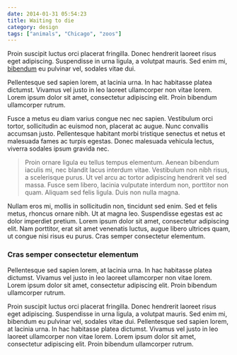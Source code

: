 ```yaml
---
date: 2014-01-31 05:54:23
title: Waiting to die
category: design
tags: ["animals", "Chicago", "zoos"]
---
```


Proin suscipit luctus orci placerat fringilla. Donec hendrerit laoreet risus eget adipiscing. Suspendisse in urna ligula, a volutpat mauris. Sed enim mi, [bibendum](http://google.com) eu pulvinar vel, sodales vitae dui.

Pellentesque sed sapien lorem, at lacinia urna. In hac habitasse platea dictumst. Vivamus vel justo in leo laoreet ullamcorper non vitae lorem. Lorem ipsum dolor sit amet, consectetur adipiscing elit. Proin bibendum ullamcorper rutrum.

Fusce a metus eu diam varius congue nec nec sapien. Vestibulum orci tortor, sollicitudin ac euismod non, placerat ac augue. Nunc convallis accumsan justo. Pellentesque habitant morbi tristique senectus et netus et malesuada fames ac turpis egestas. Donec malesuada vehicula lectus, viverra sodales ipsum gravida nec.

> Proin ornare ligula eu tellus tempus elementum. Aenean bibendum iaculis mi, nec blandit lacus interdum vitae. Vestibulum non nibh risus, a scelerisque purus. Ut vel arcu ac tortor adipiscing hendrerit vel sed massa. Fusce sem libero, lacinia vulputate interdum non, porttitor non quam. Aliquam sed felis ligula. Duis non nulla magna.

Nullam eros mi, mollis in sollicitudin non, tincidunt sed enim. Sed et felis metus, rhoncus ornare nibh. Ut at magna leo. Suspendisse egestas est ac dolor imperdiet pretium. Lorem ipsum dolor sit amet, consectetur adipiscing elit. Nam porttitor, erat sit amet venenatis luctus, augue libero ultrices quam, ut congue nisi risus eu purus. Cras semper consectetur elementum.

### Cras semper consectetur elementum

Pellentesque sed sapien lorem, at lacinia urna. In hac habitasse platea dictumst. Vivamus vel justo in leo laoreet ullamcorper non vitae lorem. Lorem ipsum dolor sit amet, consectetur adipiscing elit. Proin bibendum ullamcorper rutrum.

Proin suscipit luctus orci placerat fringilla. Donec hendrerit laoreet risus eget adipiscing. Suspendisse in urna ligula, a volutpat mauris. Sed enim mi, bibendum eu pulvinar vel, sodales vitae dui. Pellentesque sed sapien lorem, at lacinia urna. In hac habitasse platea dictumst. Vivamus vel justo in leo laoreet ullamcorper non vitae lorem. Lorem ipsum dolor sit amet, consectetur adipiscing elit. Proin bibendum ullamcorper rutrum.
